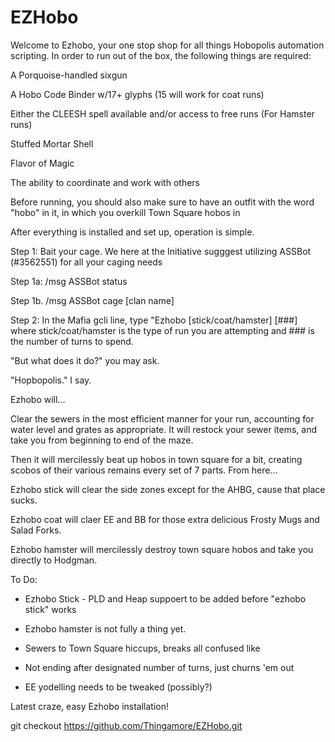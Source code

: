 # EZHobo
Welcome to Ezhobo, your one stop shop for all things Hobopolis automation scripting. In order to run out of the box, the following things are required:

A Porquoise-handled sixgun

A Hobo Code Binder w/17+ glyphs (15 will work for coat runs)

Either the CLEESH spell available and/or access to free runs (For Hamster runs)

Stuffed Mortar Shell

Flavor of Magic

The ability to coordinate and work with others


Before running, you should also make sure to have an outfit with the word "hobo" in it, in which you overkill Town Square hobos in


After everything is installed and set up, operation is simple. 


Step 1: Bait your cage. We here at the Initiative sugggest utilizing ASSBot (#3562551) for all your caging needs

  Step 1a: /msg ASSBot status

  Step 1b. /msg ASSBot cage [clan name]

Step 2: In the Mafia gcli line, type "Ezhobo [stick/coat/hamster] [###] where stick/coat/hamster is the type of run you are attempting and ### is the number of turns to spend.


"But what does it do?" you may ask. 

"Hopbopolis." I say.

Ezhobo will...

Clear the sewers in the most efficient manner for your run, accounting for water level and grates as appropriate. It will restock your sewer items, and take you from beginning to end of the maze.

Then it will mercilessly beat up hobos in town square for a bit, creating scobos of their various remains every set of 7 parts. From here...

Ezhobo stick will clear the side zones except for the AHBG, cause that place sucks.

Ezhobo coat will claer EE and BB for those extra delicious Frosty Mugs and Salad Forks.

Ezhobo hamster will mercilessly destroy town square hobos and take you directly to Hodgman. 


To Do:

- Ezhobo Stick - PLD and Heap suppoert to be added before "ezhobo stick" works

- Ezhobo hamster is not fully a thing yet. 

- Sewers to Town Square hiccups, breaks all confused like

- Not ending after designated number of turns, just churns 'em out

- EE yodelling needs to be tweaked (possibly?)
 

Latest craze, easy Ezhobo installation!


git checkout https://github.com/Thingamore/EZHobo.git



